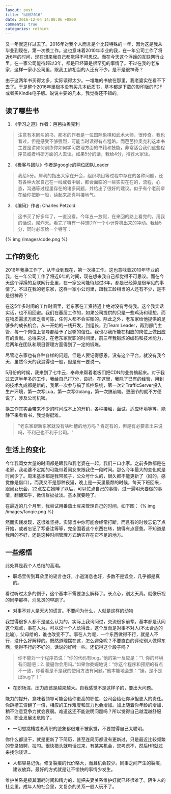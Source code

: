 ```yaml
---
layout: post
title: "回顾2016"
date: 2016-12-04 14:08:06 +0800
comments: true
categories: rethink
---
```

又一年就这样过去了。2016年对我个人而言是个比较特殊的一年，因为这是我从毕业到现在，第一次换工作。这也意味着2010年毕业的我，在一年公司工作了将近6年的时间，现在想来我自己都觉得不可思议。而在今天这个浮躁的互联网行业里，在一家公司能待超过3年，都是已经算是很罕见的事情了。不过在我的老东家，这样一家小公司里，跟我工龄相当的人还有不少，是不是很神奇？

由于这两年书买得太多，实际读得太少。一堆堆的书放在那里，我老婆实在看不下去了。于是整个2016年里根本没有买几本纸质书，基本都是下载的影印版的PDF或者买Kindle电子版。说说主要的几本，我觉得还不错的。

## 读了哪些书
1. 《学习之道》作者：芭芭拉奥克利

> 注意有本同名的书，那本的作者是一位国际象棋和武术大师，很传奇。我也看过，但是感受不够强烈，可能当时读得有点粗略。而芭芭拉奥克利这本书主要是讲如何训练你如何学习数理方面的书籍和技能，非常适合我们这些程序员或者科研方面的人去读。如果5分的话，我给4分，推荐大家读。

2. 《极客与团队》作者是google的两位团队Leader

> 我给5分。犀利的指出大家在开会，组织项目等过程中存在的各种问题，还有各种大家自己在一线或者中层，都会面临的一些实实在在的，流程，心态，沟通等过程里存在的诸多问题，并给出了很好的建议。似乎有个老前辈在给你把脉一般，读起来那真叫接地气。

3. 《编码》作者: Charles Petzold

> 这书买了好多年了，一直没看。今年五一放假，在来回的路上看完的。用我的话说，屌炸天。看完了特有一种想DIY一个小计算机出来的冲动。我给5分，同时必须给一个特写：

{% img /images/code.png %}

## 工作的变化

2016年我换工作了，从毕业到现在，第一次换工作。这也意味着2010年毕业的我，在一年公司工作了将近6年的时间，现在想来我自己都觉得不可思议。而在今天这个浮躁的互联网行业里，在一家公司能待超过3年，都是已经算是很罕见的事情了。不过在我的老东家，这样一家小公司里，跟我工龄相当的人还有不少，是不是很神奇？

在这5年多时间的工作时间里，老东家在工资待遇上绝对没有亏待我。这个我实话实话，也不用回避。我们在基层工作的，如果公司提供的只是一些鸡汤和理想，而在物质需求方面乏善可陈，任何人都不会买账的。除此之外，老东家给他提供的足够多的成长机会。从一开始的一线开发，到组长，到Team Leader，再到部门主管，每一个岗位上领导都给予了足够的信任。我也尽我所能在相应的岗位上做出应有的贡献。总得来说，在老东家就职的时间里，前三年我锻炼的编码和技术能力，后两年在团队和项目管理方面得到了一定的锻炼。

尽管老东家也有各种各样的问题，但是人要记得感恩。没有这个平台，就没有我今天，虽然今天的我混得也一般，但是有一要说一。

5月份的时候，我来到了七牛云，奉命来帮着老板们把CDN的业务搞起来。对于我过去这半年多的工作，我给自己打7分，良好。在这里，我除了已有的经验，用到的技术九成都是新的，我第一次参与搞了监控系统，第一次让TrafficServer投入生产环境，第一次写Lua，第一次写Golang，第一次搞前端。更细节的就不方便说了，涉及公司机密。

换工作其实会带来不少的时间成本上的开销，各种接触，面试，适应环境等等，能静下来看看书，我觉得挺难。

> "老东家跟新东家就没有啥吐槽的地方吗？肯定有的，但是有必要拿出来说吗，不利己也不利于公司。"

## 生活上的变化

今年我闺女大量的时间都是跟我和我老婆在一起，我们三口小家。之前多数都是在老家，我老婆不定期的可能带着闺女来跟我住一段时间。那么今年最大的变化就是时间少了。周末基本都是我带孩子，公众号什么的，很久都不能更新了（妈的，感觉像是借口）。而我又不是那种夜猫，晚上是一天里最颓的时候，每天下班回来，跟闺女玩会，22点左右她睡了以后，可以忙点自己的事情，过一遍明天要做的事情，翻翻知乎，微信群扯扯淡。基本就要睡了。

在最近的几个月里，我尝试用番茄土豆来管理自己的时间，如下图：
{% img /images/fanqie.png %}

然而实践发现，这很难坚持。实际当中你可能会经常打断，而且有的时候忘记了点开始，或者忘记了写备注等等，完全围着这个东西在转，搞得有点疲惫。不知道是我用的不好，还是这种时间管理方式确实存在它不足的地方。

## 一些感悟

此处算是我个人总结的高潮。

- 职场里传到耳朵里的谣言也好，小道消息也好，多数不是误会，几乎都是真的。

看过听过太多的例子，这个基本不需要怎么解释了。长点心，别太天真。就像乐视的同学那样，消息灵的早跑了。

- 对事不对人是天大的谎言。不要问为什么，人就是这样的动物

我觉得很多人都不是这么认为的，实际上我询问过，交流很多前辈。基本都是认同这个观点，事在人为。可以说一个人长得丑，这个反而是对事不对人(不太合适的比喻)，父母给的，谁也改变不了。事在人为呢，一个东西做得不行，就是人不行，没什么好解释的。既然道理摆在这，怎么避免呢？不要直白的评论别人做得东西，觉得不行的不好的，话说的好听一些。还记得这个段子吗？

> 你不能对一个程序员说：“你的代码有bug。”他的第一反应是：“1. 你的环境有问题吧；2. 傻逼你会用吗。”如果你委婉地说：“你这个程序和预期的有点不一致，你看看是不是我的使用方法有问题。”他本能地会想：“操，是不是出bug了！”

- 在职场混，压力应该是越来越大。自我感觉不是这样子的，要出大问题。

能力的提升，意味着领导可能会给你更高的职位，公司会给让你承担更大的责任。你跳槽工资翻了一倍，相应的工作难度和压力也会增加。加上随着你年龄的增加，稍不注意竞争力就会衰弱。难道这还不能说明问题吗？所以觉得自己越混越舒服的，职业发展太危险了。

- 一切想跳槽或者离职的迹象都很难不被察觉，不要觉得自己太聪明。

你什么都没干，就是更新了下简历，甚至连简历都没有更新过，只是最近比较频繁的登录猎聘，拉勾。很快猎头就电话过来，有某某机会，您考虑不，然后HR就过来找你谈话...

- 人都容易记仇。修复裂痕的代价略大，而且机会较少。同事之间产生的裂痕，建议放弃。最好的方式就是让不愉快的事情少发生。

维护关系是极其消耗时间和精力的，能把夫妻关系维护好就已经很难了。陌生人的社会里，成年人的社会里，太复杂的关系一般人玩不了。
